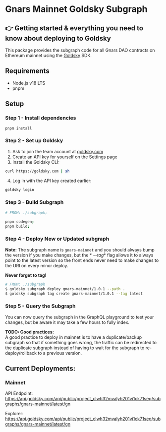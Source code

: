 # Gnars Mainnet Goldsky Subgraph

## 👉 Getting started & everything you need to know about deploying to Goldsky

This package provides the subgraph code for all Gnars DAO contracts on Ethereum mainnet using
the [Goldsky](https://goldsky.com/) SDK.

## Requirements

- Node.js v18 LTS
- pnpm

## Setup

### Step 1 - Install dependencies

`pnpm install`

### Step 2 - Set up Goldsky

1. Ask to join the team account at [goldsky.com](https://goldsky.com)
2. Create an API key for yourself on the Settings page
3. Install the Goldsky CLI:

```bash
curl https://goldsky.com | sh  
```  

4. Log in with the API key created earlier:

```bash
goldsky login
```

### Step 3 - Build Subgraph

```bash
# FROM: ./subgraph;

pnpm codegen;
pnpm build;
```

### Step 4 - Deploy New or Updated subgraph

**Note:** The subgraph name is `gnars-mainnet` and you should always bump the version if you make changes, but the *
*--tag**
flag allows it to always point to the latest version so the front ends never need to make changes to the URI on every
minor
deploy.

**Never forget to tag!**

```bash
# FROM: ./subgraph
$ goldsky subgraph deploy gnars-mainnet/1.0.1 --path .        
$ goldsky subgraph tag create gnars-mainnet/1.0.1 --tag latest
```

### Step 5 - Query the Subgraph

You can now query the subgraph in the GraphQL playground to test your changes, but be aware it may take a few hours to
fully index.

**TODO: Good practices:**  
A good practice to deploy in mainnet is to have a duplicate/backup subgraph so that if something goes wrong, the
traffic can be redirected to the duplicate subgraph instead of having to wait for the subgraph to re-deploy/rollback to
a previous version.

## Current Deployments:

### Mainnet

API Endpoint: https://api.goldsky.com/api/public/project_clwh32mvalyh201vi1ck71seq/subgraphs/gnars-mainnet/latest/gn

Explorer: https://api.goldsky.com/api/public/project_clwh32mvalyh201vi1ck71seq/subgraphs/gnars-mainnet/latest/gn
